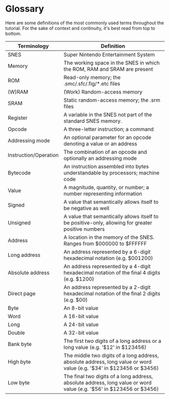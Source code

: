 # Glossary
Here are some definitions of the most commonly used terms throughout the tutorial. For the sake of context and continuity, it's best read from top to bottom.

| Terminology | Definition |
|-|-|
|SNES|Super Nintendo Entertainment System|
|Memory|The working space in the SNES in which the ROM, RAM and SRAM are present|
|ROM|Read-only memory; the .smc/.sfc/.fig/*.etc files|
|(W)RAM|(Work) Random-access memory|
|SRAM|Static random-access memory; the .srm files|
|Register|A variable in the SNES not part of the standard SNES memory.|
|Opcode|A three-letter instruction; a command|
|Addressing mode|An optional parameter for an opcode denoting a value or an address|
|Instruction/Operation|The combination of an opcode and optionally an addressing mode|
|Bytecode|An instruction assembled into bytes understandable by processors; machine code|
|Value|A magnitude, quantity, or number; a number representing information|
|Signed|A value that semantically allows itself to be negative as well|
|Unsigned|A value that semantically allows itself to be positive-only, allowing for greater positive numbers|
|Address|A location in the memory of the SNES. Ranges from $000000 to $FFFFFF|
|Long address|An address represented by a 6-digit hexadecimal notation (e.g. $001200)|
|Absolute address|An address represented by a 4-digit hexadecimal notation of the final 4 digits (e.g. $1200)|
|Direct page|An address represented by a 2-digit hexadecimal notation of the final 2 digits (e.g. $00)|
|Byte|An 8-bit value|
|Word|A 16-bit value|
|Long|A 24-bit value|
|Double|A 32-bit value|
|Bank byte|The first two digits of a long address or a long value (e.g. '$12' in $123456)|
|High byte|The middle two digits of a long address, absolute address, long value or word value (e.g. '$34' in $123456 or $3456)|
|Low byte|The final two digits of a long address, absolute address, long value or word value (e.g. '$56' in $123456 or $3456)|